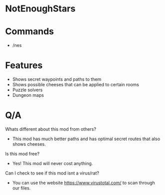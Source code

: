 # NotEnoughStars
# Commands
* /nes
# Features
* Shows secret waypoints and paths to them
* Shows possible cheeses that can be applied to certain rooms
* Puzzle solvers
* Dungeon maps
# Q/A
Whats different about this mod from others?
* This mod has much better paths and has optimal secret routes that also shows cheeses.

Is this mod free?
* Yes! This mod will never cost anything.

Can I check to see if this mod isnt a virus/rat?
* You can use the website https://www.virustotal.com/ to scan through our files.
